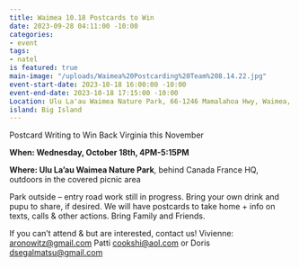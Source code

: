 ```yaml
---
title: Waimea 10.18 Postcards to Win
date: 2023-09-28 04:11:00 -10:00
categories:
- event
tags:
- natel
is featured: true
main-image: "/uploads/Waimea%20Postcarding%20Team%208.14.22.jpg"
event-start-date: 2023-10-18 16:00:00 -10:00
event-end-date: 2023-10-18 17:15:00 -10:00
Location: Ulu La'au Waimea Nature Park, 66-1246 Mamalahoa Hwy, Waimea, HI 96743
island: Big Island
---
```


Postcard Writing to Win Back Virginia this November

**When: Wednesday, October 18th, 4PM-5:15PM**

**Where: Ulu La’au Waimea Nature Park**, behind Canada France HQ, outdoors in the covered picnic area

Park outside – entry road work still in progress. Bring your own drink and pupu to share, if desired. We will have postcards to take home + info on texts, calls & other actions. Bring Family and Friends.

If you can’t attend & but are interested, contact us! Vivienne: aronowitz@gmail.com Patti cookshi@aol.com or Doris dsegalmatsu@gmail.com
